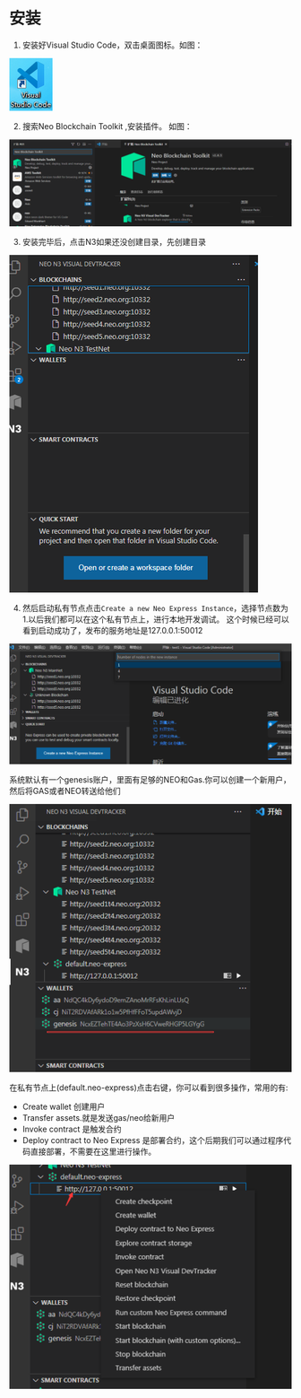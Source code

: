 # 安装
1. 安装好Visual Studio Code，双击桌面图标。如图：

![](../images/neoexpress/vsc.png)

2. 搜索Neo Blockchain Toolkit ,安装插件。 如图：

![](../images/neoexpress/plugin1.png) 

3. 安装完毕后，点击N3如果还没创建目录，先创建目录
 
![](../images/neoexpress/openfolder.png) 

4. 然后启动私有节点点击`Create a new Neo Express Instance`，选择节点数为1.以后我们都可以在这个私有节点上，进行本地开发调试。
这个时候已经可以看到启动成功了，发布的服务地址是127.0.0.1:50012

![](../images/neoexpress/devtracker.png) 

系统默认有一个genesis账户，里面有足够的NEO和Gas.你可以创建一个新用户，然后将GAS或者NEO转送给他们

![](../images/neoexpress/devtracker2.png) 

在私有节点上(default.neo-express)点击右键，你可以看到很多操作，常用的有:
- Create wallet  创建用户
- Transfer assets.就是发送gas/neo给新用户
- Invoke  contract 是触发合约
- Deploy contract to Neo Express 是部署合约，这个后期我们可以通过程序代码直接部署，不需要在这里进行操作。

![](../images/neoexpress/devtracker3.png) 

